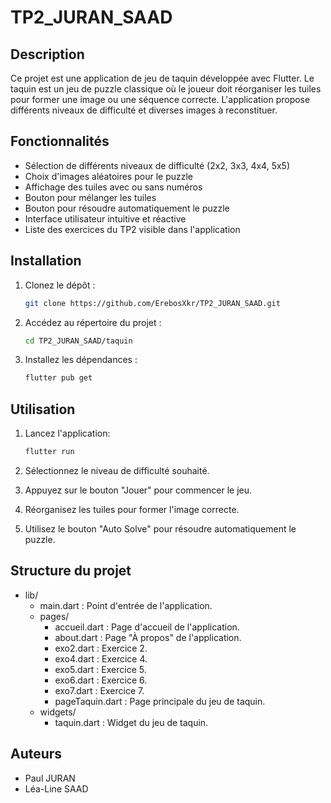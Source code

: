# TP2_JURAN_SAAD

## Description

Ce projet est une application de jeu de taquin développée avec Flutter. Le taquin est un jeu de puzzle classique où le joueur doit réorganiser les tuiles pour former une image ou une séquence correcte. L'application propose différents niveaux de difficulté et diverses images à reconstituer.

## Fonctionnalités

- Sélection de différents niveaux de difficulté (2x2, 3x3, 4x4, 5x5)
- Choix d'images aléatoires pour le puzzle
- Affichage des tuiles avec ou sans numéros
- Bouton pour mélanger les tuiles
- Bouton pour résoudre automatiquement le puzzle
- Interface utilisateur intuitive et réactive
- Liste des exercices du TP2 visible dans l'application

## Installation

1. Clonez le dépôt :
    ```bash
    git clone https://github.com/ErebosXkr/TP2_JURAN_SAAD.git

2. Accédez au répertoire du projet :
    ```bash
    cd TP2_JURAN_SAAD/taquin

3. Installez les dépendances :
    ```bash
    flutter pub get

## Utilisation
1. Lancez l'application:

    ```bash
    flutter run

2. Sélectionnez le niveau de difficulté souhaité.
3. Appuyez sur le bouton "Jouer" pour commencer le jeu.
4. Réorganisez les tuiles pour former l'image correcte.
5. Utilisez le bouton "Auto Solve" pour résoudre automatiquement le puzzle.



## Structure du projet

- lib/
  - main.dart : Point d'entrée de l'application.
  - pages/
    - accueil.dart : Page d'accueil de l'application.
    - about.dart : Page "À propos" de l'application.
    - exo2.dart : Exercice 2.
    - exo4.dart : Exercice 4.
    - exo5.dart : Exercice 5.
    - exo6.dart : Exercice 6.
    - exo7.dart : Exercice 7.
    - pageTaquin.dart : Page principale du jeu de taquin.
  - widgets/
    - taquin.dart : Widget du jeu de taquin.


## Auteurs
- Paul JURAN
- Léa-Line SAAD